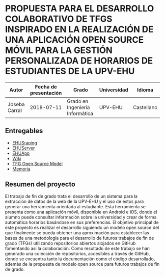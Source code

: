 # PROPUESTA PARA EL DESARROLLO COLABORATIVO DE TFGS INSPIRADO EN LA REALIZACIÓN DE UNA APLICACIÓN OPEN SOURCE MÓVIL PARA LA GESTIÓN PERSONALIZADA DE HORARIOS DE ESTUDIANTES DE LA UPV-EHU

| Autor         | Fecha de presentación | Grado							  | Universidad | Idioma     |
|---------------|-----------------------|---------------------------------|-------------|------------|
| Joseba Carral | 2018-07-11			| Grado en Ingeniería Informática | UPV-EHU     | Castellano |

## Entregables

- [EHUSraping](https://github.com/jcarral/ehu-scraping)
- [EHUServer](https://github.com/jcarral/EHUApp-server)
- [EHUApp](https://github.com/jcarral/EHUApp)
- [Wiki](https://github.com/jcarral/EHUApp/wiki)
- [TFG Open Source Model](https://github.com/jcarral/TFG-OpenSourceModel)
- [Memoria](./TFG-Memoria.pdf)

## Resumen del proyecto

El trabajo de fin de grado trata el desarrollo de un sistema para la extracción de datos de la web de la UPV-EHU y el uso de estos para generar una herramienta orientada al estudiante.
Esta herramienta se presenta como una aplicación móvil, disponible en Android e iOS, donde el alumno puede consultar información sobre la universidad y crear de forma automática horarios basándose en sus preferencias.
El objetivo principal de este proyecto es realizar el desarrollo siguiendo un modelo open source del que finalmente se pueda obtener una aproximación para establecer las bases de una metodología para el desarrollo de futuros trabajos de fin de grado (TFGs) utilizando repositorios abiertos alojados en GitHub fomentando así la colaboración.
Como resultado de este trabajo se han generado una colección de repositorios, accesibles a través de GitHub, donde se encuentra tanto la documentación como el código desarrollado, además de la propuesta de modelo open source para futuros trabajos de fin de grado.


